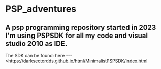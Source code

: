 # PSP_adventures
A psp programming repository started in 2023                              
I'm using PSPSDK for all my code and visual studio 2010 as IDE.           
---------------------------------------------------------------------------
The SDK can be found: 
here --->https://darksectordds.github.io/html/MinimalistPSPSDK/index.html

